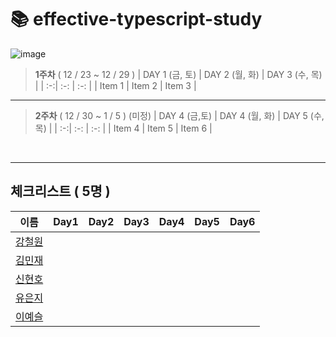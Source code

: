 # 📚 effective-typescript-study

![image](https://user-images.githubusercontent.com/76567238/208331585-c19851eb-ce0e-4615-ba93-04b83537567e.png)

> **1주차** ( 12 / 23 ~ 12 / 29 )
> | DAY 1 (금, 토) | DAY 2 (월, 화) | DAY 3 (수, 목) |
> | :-:| :-: | :-: |
> | Item 1 | Item 2 | Item 3 |

---

> **2주차** ( 12 / 30 ~ 1 / 5 ) (미정)
> | DAY 4 (금,토) | DAY 4 (월, 화) | DAY 5 (수,목) |
> | :-:| :-: | :-: |
> | Item 4 | Item 5 | Item 6 |

<br>

---

## 체크리스트 ( 5명 )

| 이름                                                    | Day1 | Day2 | Day3 | Day4 | Day5 | Day6 |
| ------------------------------------------------------- | :--: | :--: | :--: | :--: | :--: | :--: |
| <center>[강철원](https://github.com/Ryan-dia)</center>  |
| <center>[김민재](https://github.com/D0Dam)</center>     |
| <center>[신현호](https://github.com/SWARVY)</center>    |
| <center>[유은지](https://github.com/y00eunji)</center>  |
| <center>[이예슬](https://github.com/Leemainsw)</center> |
